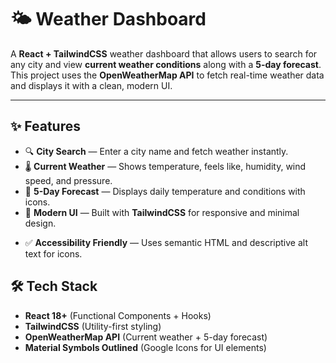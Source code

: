 # 🌤️ Weather Dashboard

A **React + TailwindCSS** weather dashboard that allows users to search for any city and view **current weather conditions** along with a **5-day forecast**.  
This project uses the **OpenWeatherMap API** to fetch real-time weather data and displays it with a clean, modern UI.

---

## ✨ Features

- 🔍 **City Search** — Enter a city name and fetch weather instantly.  
- 🌡 **Current Weather** — Shows temperature, feels like, humidity, wind speed, and pressure.  
- 📅 **5-Day Forecast** — Displays daily temperature and conditions with icons.  
- 🎨 **Modern UI** — Built with **TailwindCSS** for responsive and minimal design.  
<!-- - ♻️ **Unit Toggle** — Switch between **Celsius** and **Fahrenheit**.   -->
- ✅ **Accessibility Friendly** — Uses semantic HTML and descriptive alt text for icons.  

## 🛠️ Tech Stack

- **React 18+** (Functional Components + Hooks)  
- **TailwindCSS** (Utility-first styling)  
- **OpenWeatherMap API** (Current weather + 5-day forecast)  
- **Material Symbols Outlined** (Google Icons for UI elements)  